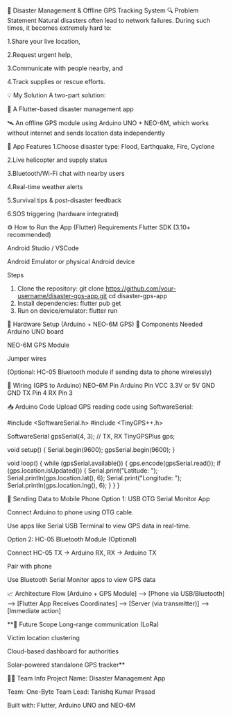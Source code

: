 🚨 Disaster Management & Offline GPS Tracking System
🔍 Problem Statement
Natural disasters often lead to network failures. During such times, it becomes extremely hard to:

1.Share your live location,

2.Request urgent help,

3.Communicate with people nearby, and

4.Track supplies or rescue efforts.

💡 My Solution
A two-part solution:

📱 A Flutter-based disaster management app

🛰️ An offline GPS module using Arduino UNO + NEO-6M, which works without internet and sends location data independently

📲 App Features
1.Choose disaster type: Flood, Earthquake, Fire, Cyclone

2.Live helicopter and supply status

3.Bluetooth/Wi-Fi chat with nearby users

4.Real-time weather alerts

5.Survival tips & post-disaster feedback

6.SOS triggering (hardware integrated)

⚙️ How to Run the App (Flutter)
Requirements
Flutter SDK (3.10+ recommended)

Android Studio / VSCode

Android Emulator or physical Android device

Steps
1. Clone the repository:
git clone https://github.com/your-username/disaster-gps-app.git
cd disaster-gps-app
2. Install dependencies:
   flutter pub get
3. Run on device/emulator:
   flutter run

🔌 Hardware Setup (Arduino + NEO-6M GPS)
🧰 Components Needed
Arduino UNO board

NEO-6M GPS Module

Jumper wires

(Optional: HC-05 Bluetooth module if sending data to phone wirelessly)

🔧 Wiring (GPS to Arduino)
NEO-6M Pin	      Arduino Pin
VCC	            3.3V or 5V
GND	            GND
TX	            Pin 4
RX	            Pin 3

📥 Arduino Code
Upload GPS reading code using SoftwareSerial:

#include <SoftwareSerial.h>
#include <TinyGPS++.h>

SoftwareSerial gpsSerial(4, 3); // TX, RX
TinyGPSPlus gps;

void setup() {
  Serial.begin(9600);
  gpsSerial.begin(9600);
}

void loop() {
  while (gpsSerial.available()) {
    gps.encode(gpsSerial.read());
    if (gps.location.isUpdated()) {
      Serial.print("Latitude: ");
      Serial.println(gps.location.lat(), 6);
      Serial.print("Longitude: ");
      Serial.println(gps.location.lng(), 6);
    }
  }
}

📱 Sending Data to Mobile Phone
Option 1: USB OTG Serial Monitor App

Connect Arduino to phone using OTG cable.

Use apps like Serial USB Terminal to view GPS data in real-time.

Option 2: HC-05 Bluetooth Module (Optional)

Connect HC-05 TX → Arduino RX, RX → Arduino TX

Pair with phone

Use Bluetooth Serial Monitor apps to view GPS data

📈 Architecture Flow
[Arduino + GPS Module] --> [Phone via USB/Bluetooth] --> [Flutter App Receives Coordinates] --> [Server (via transmitter)] --> [Immediate action]

**🚁 Future Scope
Long-range communication (LoRa)

Victim location clustering

Cloud-based dashboard for authorities

Solar-powered standalone GPS tracker**

👨‍💻 Team Info
Project Name: Disaster Management App

Team:       One-Byte
Team Lead:  Tanishq Kumar Prasad

Built with: Flutter, Arduino UNO and NEO-6M

